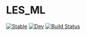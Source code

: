 # LES_ML

[![Stable](https://img.shields.io/badge/docs-stable-blue.svg)](https://tobyvg.github.io/LES_ML.jl/stable/)
[![Dev](https://img.shields.io/badge/docs-dev-blue.svg)](https://tobyvg.github.io/LES_ML.jl/dev/)
[![Build Status](https://github.com/tobyvg/LES_ML.jl/actions/workflows/CI.yml/badge.svg?branch=main)](https://github.com/tobyvg/LES_ML.jl/actions/workflows/CI.yml?query=branch%3Amain)
